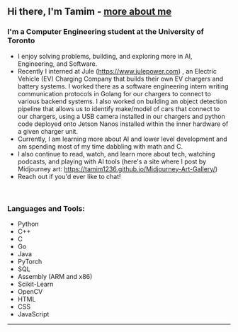 ## Hi there, I'm Tamim - [more about me][website]

### I'm a Computer Engineering student at the University of Toronto    
- I enjoy solving problems, building, and exploring more in AI, Engineering, and Software.
- Recently I interned at Jule (https://www.julepower.com) , an Electric Vehicle (EV) Charging Company that builds their own EV chargers and battery systems.
  I worked there as a software engineering intern writing communication protocols in Golang for our chargers to connect to various backend systems.
  I also worked on building an object detection pipeline that allows us to identify make/model of cars that connect to our chargers, using a USB camera installed in our chargers
  and python code deployed onto Jetson Nanos installed within the inner hardware of a given charger unit.
- Currently, I am learning more about AI and lower level development and am spending most of my time dabbling with math and C.
- I also continue to read, watch, and learn more about tech, watching podcasts, and playing with AI tools (here's a site where I post by Midjourney art: https://tamim1236.github.io/Midjourney-Art-Gallery/)
- Reach out if you'd ever like to chat!

<br />

### Languages and Tools:
- Python
- C++ 
- C
- Go
- Java
- PyTorch
- SQL
- Assembly (ARM and x86)
- Scikit-Learn
- OpenCV
- HTML   
- CSS 
- JavaScript 

---


[website]: https://www.linkedin.com/in/tamim-hasan-4b6432250/
